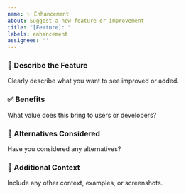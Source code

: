 ```yaml
---
name: ✨ Enhancement
about: Suggest a new feature or improvement
title: "[Feature]: "
labels: enhancement
assignees: ''
---
```


### 🌟 Describe the Feature
Clearly describe what you want to see improved or added.

### ✅ Benefits
What value does this bring to users or developers?

### 🔁 Alternatives Considered
Have you considered any alternatives?

### 📝 Additional Context
Include any other context, examples, or screenshots.
